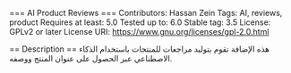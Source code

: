 === AI Product Reviews ===
Contributors: Hassan Zein
Tags: AI, reviews, product
Requires at least: 5.0
Tested up to: 6.0
Stable tag: 3.5
License: GPLv2 or later
License URI: https://www.gnu.org/licenses/gpl-2.0.html

== Description ==
هذه الإضافة تقوم بتوليد مراجعات للمنتجات باستخدام الذكاء الاصطناعي عبر الحصول على عنوان المنتج ووصفه.
